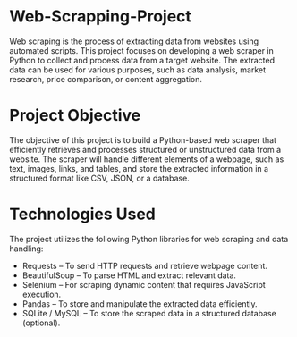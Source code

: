 # Web-Scrapping-Project
Web scraping is the process of extracting data from websites using automated scripts. This project focuses on developing a web scraper in Python to collect and process data from a target website. The extracted data can be used for various purposes, such as data analysis, market research, price comparison, or content aggregation.

# Project Objective
The objective of this project is to build a Python-based web scraper that efficiently retrieves and processes structured or unstructured data from a website. The scraper will handle different elements of a webpage, such as text, images, links, and tables, and store the extracted information in a structured format like CSV, JSON, or a database.

# Technologies Used
The project utilizes the following Python libraries for web scraping and data handling:
* Requests – To send HTTP requests and retrieve webpage content.
* BeautifulSoup – To parse HTML and extract relevant data.
* Selenium – For scraping dynamic content that requires JavaScript execution.
* Pandas – To store and manipulate the extracted data efficiently.
* SQLite / MySQL – To store the scraped data in a structured database (optional).
